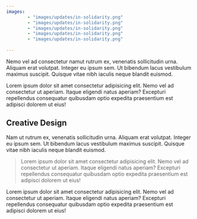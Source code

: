 ```yaml
---
images:
        - "images/updates/in-solidarity.png"
        - "images/updates/in-solidarity.png"
        - "images/updates/in-solidarity.png"
        - "images/updates/in-solidarity.png"
        - "images/updates/in-solidarity.png"
      
---
```

Nemo vel ad consectetur namut rutrum ex, venenatis sollicitudin urna. Aliquam erat volutpat. Integer eu ipsum sem. Ut bibendum lacus vestibulum maximus suscipit. Quisque vitae nibh iaculis neque blandit euismod.

Lorem ipsum dolor sit amet consectetur adipisicing elit. Nemo vel ad consectetur ut aperiam. Itaque eligendi natus aperiam? Excepturi repellendus consequatur quibusdam optio expedita praesentium est adipisci dolorem ut eius!

## Creative Design

Nam ut rutrum ex, venenatis sollicitudin urna. Aliquam erat volutpat. Integer eu ipsum sem. Ut bibendum lacus vestibulum maximus suscipit. Quisque vitae nibh iaculis neque blandit euismod.

> Lorem ipsum dolor sit amet consectetur adipisicing elit. Nemo vel ad consectetur ut aperiam. Itaque eligendi natus aperiam? Excepturi repellendus consequatur quibusdam optio expedita praesentium est adipisci dolorem ut eius!

Lorem ipsum dolor sit amet consectetur adipisicing elit. Nemo vel ad consectetur ut <Cta heading="Welcome" /> aperiam. Itaque eligendi natus aperiam? Excepturi repellendus consequatur quibusdam optio expedita praesentium est adipisci dolorem ut eius!
